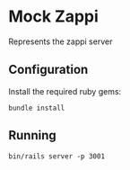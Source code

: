 # Mock Zappi

Represents the zappi server


## Configuration

Install the required ruby gems:

    bundle install

## Running

    bin/rails server -p 3001



